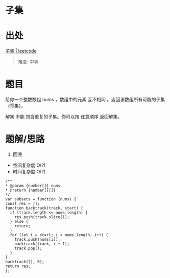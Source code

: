 # 子集

# 出处

[子集 | leetcode](https://leetcode-cn.com/problems/subsets/)

> 难度: 中等

# 题目

给你一个整数数组 nums ，数组中的元素 互不相同 。返回该数组所有可能的子集（幂集）。

解集 不能 包含重复的子集。你可以按 任意顺序 返回解集。

# 题解/思路

1. 回溯

- 空间复杂度 O(?)
- 时间复杂度 O(?)

```
/**
* @param {number[]} nums
* @return {number[][]}
*/
var subsets = function (nums) {
const res = [];
function backtrack(track, start) {
  if (track.length <= nums.length) {
    res.push(track.slice());
  } else {
    return;
  }
  for (let i = start; i < nums.length; i++) {
    track.push(nums[i]);
    backtrack(track, i + 1);
    track.pop();
  }
}
backtrack([], 0);
return res;
};
```
